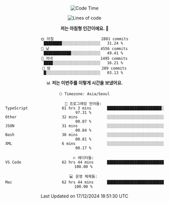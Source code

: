 <div align="center">

<br />

 <!--START_SECTION:waka-->
![Code Time](http://img.shields.io/badge/Code%20Time-3%2C820%20hrs%2044%20mins-blue)

![Lines of code](https://img.shields.io/badge/%EC%A0%80%EB%8A%94%20%EC%97%AC%ED%83%9C%EA%B9%8C%EC%A7%80%20-4.7%20million%20%EC%A4%84%EC%9D%98%20%EC%BD%94%EB%93%9C%EB%A5%BC%20%EC%9E%91%EC%84%B1%ED%96%88%EC%96%B4%EC%9A%94.-blue)

**저는 아침형 인간이에요. 🐤** 

```text
🌞 아침                     2881 commits        ████████░░░░░░░░░░░░░░░░░   31.24 % 
🌆 낮　                     4556 commits        ████████████░░░░░░░░░░░░░   49.41 % 
🌃 저녁                     1495 commits        ████░░░░░░░░░░░░░░░░░░░░░   16.21 % 
🌙 밤　                     289 commits         █░░░░░░░░░░░░░░░░░░░░░░░░   03.13 % 
```


📊 **저는 이번주를 이렇게 시간을 보냈어요.** 

```text
🕑︎ Timezone: Asia/Seoul

💬 프로그래밍 언어들: 
TypeScript               61 hrs 3 mins       ████████████████████████░   97.31 % 
Other                    32 mins             ░░░░░░░░░░░░░░░░░░░░░░░░░   00.87 % 
JSON                     31 mins             ░░░░░░░░░░░░░░░░░░░░░░░░░   00.84 % 
Bash                     30 mins             ░░░░░░░░░░░░░░░░░░░░░░░░░   00.81 % 
XML                      6 mins              ░░░░░░░░░░░░░░░░░░░░░░░░░   00.17 % 

🔥 에디터들: 
VS Code                  62 hrs 44 mins      █████████████████████████   100.00 % 

💻 운영 체제들: 
Mac                      62 hrs 44 mins      █████████████████████████   100.00 % 
```


 Last Updated on 17/12/2024 18:51:30 UTC
<!--END_SECTION:waka-->

</div>
